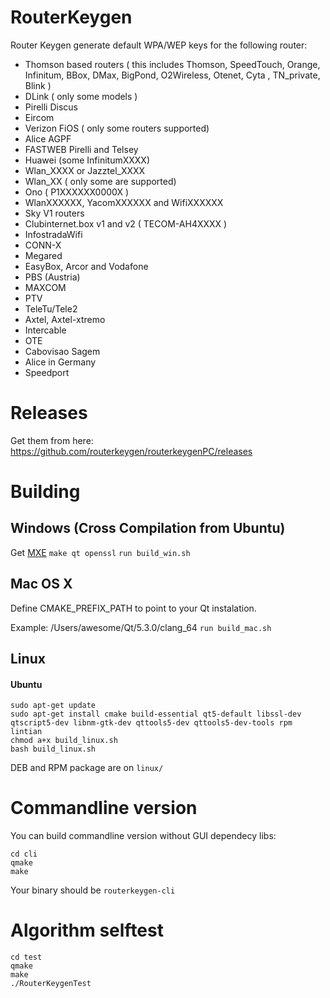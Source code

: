 # RouterKeygen

Router Keygen generate default WPA/WEP keys for the following router:

  * Thomson based routers ( this includes Thomson, SpeedTouch, Orange, Infinitum, BBox, DMax, BigPond, O2Wireless, Otenet, Cyta , TN_private, Blink )
  * DLink ( only some models )
  * Pirelli Discus
  * Eircom
  * Verizon FiOS ( only some routers supported)
  * Alice AGPF
  * FASTWEB Pirelli and Telsey
  * Huawei (some InfinitumXXXX)
  * Wlan_XXXX or Jazztel_XXXX
  * Wlan_XX ( only some are supported)
  * Ono ( P1XXXXXX0000X )
  * WlanXXXXXX, YacomXXXXXX and WifiXXXXXX
  * Sky V1 routers
  * Clubinternet.box v1 and v2 ( TECOM-AH4XXXX )
  * InfostradaWifi
  * CONN-X
  * Megared
  * EasyBox, Arcor and Vodafone
  * PBS (Austria)
  * MAXCOM
  * PTV
  * TeleTu/Tele2
  * Axtel, Axtel-xtremo
  * Intercable
  * OTE
  * Cabovisao Sagem
  * Alice in Germany
  * Speedport 

# Releases

Get them from here:
https://github.com/routerkeygen/routerkeygenPC/releases

# Building

## Windows (Cross Compilation from Ubuntu)

Get [MXE](http://mxe.cc/)
`make qt openssl`
`run build_win.sh`

## Mac OS X

Define CMAKE_PREFIX_PATH to point to your Qt instalation.


Example: /Users/awesome/Qt/5.3.0/clang_64
`run build_mac.sh`

## Linux

#### Ubuntu
	sudo apt-get update
	sudo apt-get install cmake build-essential qt5-default libssl-dev qtscript5-dev libnm-gtk-dev qttools5-dev qttools5-dev-tools rpm lintian
	chmod a+x build_linux.sh
	bash build_linux.sh

DEB and RPM package are on `linux/`

# Commandline version

You can build commandline version without GUI dependecy libs:

	cd cli
	qmake
	make

Your binary should be `routerkeygen-cli`

# Algorithm selftest

	cd test
	qmake
	make
	./RouterKeygenTest

